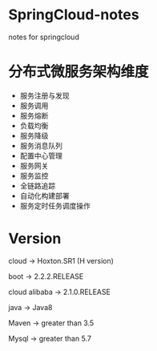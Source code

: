 # SpringCloud-notes
notes for springcloud
# 分布式微服务架构维度

- 服务注册与发现
- 服务调用
- 服务熔断
- 负载均衡
- 服务降级
- 服务消息队列
- 配置中心管理
- 服务网关
- 服务监控
- 全链路追踪
- 自动化构建部署
- 服务定时任务调度操作

# Version
cloud -> Hoxton.SR1 (H version)

boot -> 2.2.2.RELEASE

cloud alibaba -> 2.1.0.RELEASE

java -> Java8

Maven -> greater than 3.5

Mysql -> greater than 5.7
